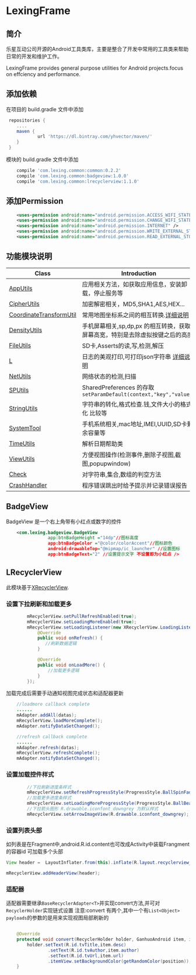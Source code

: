 # LexingFrame

## 简介
乐星互动公司开源的Android工具类库，主要是整合了开发中常用的工具类来帮助日常的开发和维护工作。

LexingFrame provides general purpose utilities for Android projects.focus on effciency and performance.

## 添加依赖
在项目的 build.gradle 文件中添加
```gradle
 repositories {
    ....
    maven {
            url 'https://dl.bintray.com/yhvector/maven/'
    }
 }
```

模块的 build.gradle 文件中添加
```gradle
    compile 'com.lexing.common:common:0.2.2'
    compile 'com.lexing.common:badgeview:1.0.0'
    compile 'com.lexing.common:lrecyclerview:1.1.0'
```

## 添加Permission
```xml
    <uses-permission android:name="android.permission.ACCESS_WIFI_STATE"/>
    <uses-permission android:name="android.permission.CHANGE_WIFI_STATE"/>
    <uses-permission android:name="android.permission.INTERNET" />
    <uses-permission android:name="android.permission.WRITE_EXTERNAL_STORAGE" />
    <uses-permission android:name="android.permission.READ_EXTERNAL_STORAGE" />
```


## 功能模块说明
Class | Introduction 
------ | ------ 
[AppUtils](https://github.com/amosbake/LexingFrame/blob/master/common/src/main/java/com/lexing/common/utils/AppUtils.java) | 应用相关方法，如获取应用信息，安装卸载，停止服务等 
[CipherUtils](https://github.com/amosbake/LexingFrame/blob/master/common/src/main/java/com/lexing/common/utils/CipherUtils.java) | 加密解密相关，MD5,SHA1,AES,HEX... 
[CoordinateTransformUtil](https://github.com/amosbake/LexingFrame/blob/master/common/src/main/java/com/lexing/common/utils/CoordinateTransformUtil.java) | 常用地图坐标系之间的相互转换.[详细说明](https://github.com/wandergis/coordtransform)
[DensityUtils](https://github.com/amosbake/LexingFrame/blob/master/common/src/main/java/com/lexing/common/utils/DensityUtils.java)|手机屏幕相关,sp,dp,px 的相互转换，获取屏幕高宽，特别是去除虚拟按键之后的高度
[FileUtils](https://github.com/amosbake/LexingFrame/blob/master/common/src/main/java/com/lexing/common/utils/FileUtils.java) | SD卡,Asserts的读,写,检测,解压
[L](https://github.com/amosbake/LexingFrame/blob/master/common/src/main/java/com/lexing/common/assist/L.java) | 日志的美观打印,可打印json字符串 [详细说明]( https://github.com/ZhaoKaiQiang/KLog)
[NetUtils](https://github.com/amosbake/LexingFrame/blob/master/common/src/main/java/com/lexing/common/utils/NetUtils.java)|网络状态的检测,扫描
[SPUtils](https://github.com/amosbake/LexingFrame/blob/master/common/src/main/java/com/lexing/common/utils/SPUtils.java) | SharedPreferences 的存取 `setParamDefault(context,"key","value")`
[StringUtils](https://github.com/amosbake/LexingFrame/blob/master/common/src/main/java/com/lexing/common/utils/StringUtils.java) | 字符串的转化,格式检查.钱,文件大小的格式化 比较等
[SystemTool](https://github.com/amosbake/LexingFrame/blob/master/common/src/main/java/com/lexing/common/utils/SystemTool.java) | 手机系统相关,mac地址,IMEI,UUID,SD卡剩余容量等
[TimeUtils](https://github.com/amosbake/LexingFrame/blob/master/common/src/main/java/com/lexing/common/utils/TimeUtils.java) | 解析日期帮助类
[ViewUtils](https://github.com/amosbake/LexingFrame/blob/master/common/src/main/java/com/lexing/common/utils/ViewUtils.java) | 方便视图操作(检测事件,删除子视图,截图,popupwindow)
[Check](https://github.com/amosbake/LexingFrame/blob/master/common/src/main/java/com/lexing/common/assist/Check.java) | 对字符串,集合,数组的判空方法
[CrashHandler](https://github.com/amosbake/LexingFrame/blob/master/common/src/main/java/com/lexing/common/assist/CrashHandler.java) | 程序错误跳出时给予提示并记录错误报告

## BadgeView
BadgeView 是一个右上角带有小红点或数字的控件
```xml
    <com.lexing.badgeview.BadgeView
                app:btnBadgeHeight ="14dp"//图标高度
                app:btnBadgeColor ="@color/colorAccent"//图标颜色
                android:drawableTop="@mipmap/ic_launcher" //设置图标
                app:btnBadgeText="2" //设置提示文字 不设置即为小红点 />
```

## LRecyclerView 
此模块基于[XRecyclerView](https://github.com/jianghejie/XRecyclerView).

### 设置下拉刷新和加载更多
```java
        mRecyclerView.setPullRefreshEnabled(true);
        mRecyclerView.setLoadingMoreEnabled(true);
        mRecyclerView.setLoadingListener(new XRecyclerView.LoadingListener() {
            @Override
            public void onRefresh() {
               //刷新数据逻辑
            }

            @Override
            public void onLoadMore() {
                //加载更多逻辑
            }
        });
```
加载完成后需要手动通知视图完成状态和适配器更新
```java
    //loadmore callback complete
    ......
    mAdapter.addAll(datas);
    mRecyclerView.loadMoreComplete();
    mAdapter.notifyDataSetChanged();

    //refresh callback complete
    ......
    mAdapter.refresh(datas);
    mRecyclerView.refreshComplete();
    mAdapter.notifyDataSetChanged();
```

### 设置加载控件样式

```java
        //下拉刷新进度条样式
        mRecyclerView.setRefreshProgressStyle(ProgressStyle.BallSpinFadeLoader;
        //加载更多进度条样式
        mRecyclerView.setLoadingMoreProgressStyle(ProgressStyle.BallBeat);
        //下拉箭头图形 R.drawable.iconfont_downgrey 为默认样式
        mRecyclerView.setArrowImageView(R.drawable.iconfont_downgrey);
```  


### 设置列表头部
如列表是在Fragment中,android.R.id.content也可改成Activity中装载Frangment的容器id 
可加载多个头部
```java
View header =  LayoutInflater.from(this).inflate(R.layout.recyclerview_header, (ViewGroup)findViewById(android.R.id.content),false);

mRecyclerView.addHeaderView(header);
```

### 适配器

适配器需要继承`BaseRecyclerAdapter<T>`并实现convert方法,并可对`RecyclerHolder`实现链式设置
注意:convert 有两个,其中一个有`List<Object> payloads`的参数的是用来实现视图局部刷新的
```java

    @Override
    protected void convert(RecyclerHolder holder, GanhuoAndroid item, int position, boolean isScrolling) {
        holder.setText(R.id.tvTitle,item.desc)
                .setText(R.id.tvAuthor,item.author)
                .setText(R.id.tvUrl,item.url)
                .itemView.setBackgroundColor(getRandomColor(position));
    }

```

